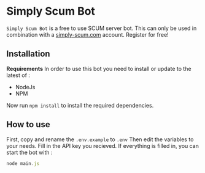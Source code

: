 # Simply Scum Bot

`Simply Scum Bot` is a free to use SCUM server bot. This can only be used in combination with a [simply-scum.com](https://simply-scum.com)  account. Register for free!

## Installation

**Requirements**
In order to use this bot you need to install or update to the latest of : 
- NodeJs
- NPM

Now run `npm install` to install the required dependencies.

## How to use
First, copy and rename the `.env.example` to `.env` Then edit the variables to your needs.
Fill in the API key you recieved. If everything is filled in, you can start the bot with : 

```javascript
node main.js
```